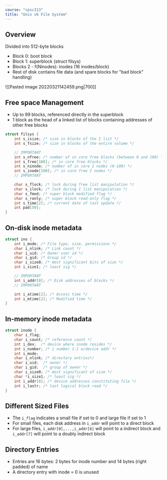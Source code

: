 ```yaml
---
course: "cpsc313"
title: "Unix v6 File System"
---
```


## Overview
Divided into 512-byte blocks
- Block 0: boot block
- Block 1: superblock (struct filsys)
- Blocks 2 - f(Ninodes): inodes (16 inodes/block)
- Rest of disk contains file data (and spare blocks for "bad block" handling)

![[Pasted image 20220321142459.png|700]]

## Free space Management
- Up to 99 blocks, referenced directly in the superblock
- 1 block as the head of a linked list of blocks containing addresses of other free blocks

```C
struct filsys {  
    int s_isize; /* size in blocks of the I list */  
    int s_fsize; /* size in blocks of the entire volume */  

    // IMPORTANT
    int s_nfree; /* number of in core free blocks (between 0 and 100) */  
    int s_free[100]; /* in core free blocks */  
    int s_ninode; /* number of in core I nodes (0-100) */  
    int s_inode[100]; /* in core free I nodes */  
    // IMPORTANT

    char s_flock; /* lock during free list manipulation */  
    char s_ilock; /* lock during I list manipulation */  
    char s_fmod; /* super block modified flag */  
    char s_ronly; /* super block read-only flag */  
    int s_time[2]; /* current date of last update */  
    int pad[50];  
}
```

## On-disk inode metadata
```C
struct ino {  
    int i_mode; /* File type, size, permissions */  
    char i_nlink; /* Link count */  
    char i_uid; /* Owner user id */  
    char i_gid; /* Group id */  
    char i_size0; /* most significant bits of size */  
    int i_size1; /* least sig */  

    // IMPORTANT
    int i_addr[8]; /* Disk addresses of blocks */  
    // IMPORTANT

    int i_atime[2]; /* Access time */  
    int i_mtime[2]; /* Modified time */  
}
```

## In-memory inode metadata
```C
struct inode {
    char i_flag;
    char i_count; /* reference count */
    int i_dev;  /* device where inode resides */
    int i_number; /* i number 1:1 w/device addr */
    int i_mode;
    char i_nlink; /* directory entries*/
    char i_uid;  /* owner */
    char i_gid;  /* group of owner */
    char i_size0; /* most significant of size */
    char *i_size1; /* least sig */
    int i_addr[8]; /* device addresses constituting file */
    int i_lastr; /* last logical block read */
}
```

## Different Sized Files
- The `i_flag` indicates a small file if set to 0 and large file if set to 1
- For small files, each disk address in `i_addr` will point to a direct block
- For large files, `i_addr[0],...,i_addr[6]` will point to a indirect block and `i_addr[7]` will point to a doubly indirect block

## Directory Entries
- Entries are 16 bytes: 2 bytes for inode number and 14 bytes (right padded) of name
- A directory entry with inode = 0 is unused
